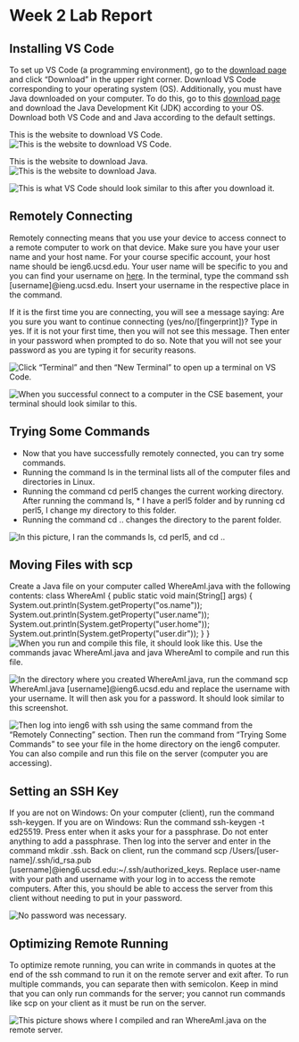 
# Week 2 Lab Report

## Installing VS Code
To set up VS Code (a programming environment), go to the [download page](code.visualstudio.com) and click “Download” in the upper right corner. Download VS Code corresponding to your operating system (OS). Additionally, you must have Java downloaded on your computer. To do this, go to this [download page](https://www.oracle.com/java/technologies/downloads/) and download the Java Development Kit (JDK) according to your OS. Download both VS Code and and Java according to the default settings. 

This is the website to download VS Code.
![This is the website to download VS Code.](Picture1.png)

This is the website to download Java.
![This is the website to download Java.](Picture2.png)

![This is what VS Code should look similar to this after you download it.](Picture3.png)


## Remotely Connecting
Remotely connecting means that you use your device to access connect to a remote computer to work on that device. Make sure you have your user name and your host name. For your course specific account, your host name should be ieng6.ucsd.edu. Your user name will be specific to you and you can find your username on [here](https://sdacs.ucsd.edu/~icc/index.php). In the terminal, type the command ssh [username]@ieng.ucsd.edu. Insert your username in the respective place in the command. 

If it is the first time you are connecting, you will see a message saying: 
Are you sure you want to continue connecting (yes/no/[fingerprint])? Type in yes. If it is not your first time, then you will not see this message. Then enter in your password when prompted to do so. Note that you will not see your password as you are typing it for security reasons.

![Click “Terminal” and then “New Terminal” to open up a terminal on VS Code.](Picture4.png)

![When you successful connect to a computer in the CSE basement, your terminal should look similar to this.](Picture5.png)

## Trying Some Commands
* Now that you have successfully remotely connected, you can try some commands.
* Running the command ls in the terminal lists all of the computer files and directories in Linux. 
* Running the command cd perl5 changes the current working directory. After running the command ls, * I have a perl5 folder and by running cd perl5, I change my directory to this folder. 
* Running the command cd .. changes the directory to the parent folder.

![In this picture, I ran the commands ls, cd perl5, and cd ..](Picture6.png)


## Moving Files with scp
Create a Java file on your computer called WhereAmI.java with the following contents: 
	class WhereAmI {
	  public static void main(String[] args) {
	    System.out.println(System.getProperty("os.name"));
	    System.out.println(System.getProperty("user.name"));
	    System.out.println(System.getProperty("user.home"));
	    System.out.println(System.getProperty("user.dir"));
	  }
	}
![When you run and compile this file, it should look like this. Use the commands javac WhereAmI.java and java WhereAmI to compile and run this file.](Picture7.png)

![In the directory where you created WhereAmI.java, run the command scp WhereAmI.java [username]@ieng6.ucsd.edu and replace the username with your username. It will then ask you for a password. It should look similar to this screenshot.](Picture8.png)

![Then log into ieng6 with ssh using the same command from the “Remotely Connecting” section. Then run the command from “Trying Some Commands” to see your file in the home directory on the ieng6 computer. You can also compile and run this file on the server (computer you are accessing).](Picture9.png) 


## Setting an SSH Key
If you are not on Windows:
  On your computer (client), run the command ssh-keygen.
If you are on Windows:
  Run the command ssh-keygen -t ed25519.
Press enter when it asks your for a passphrase. Do not enter anything to add a passphrase. 
Then log into the server and enter in the command mkdir .ssh. 
Back on client, run the command scp /Users/[user-name]/.ssh/id_rsa.pub [username]@ieng6.ucsd.edu:~/.ssh/authorized_keys. Replace user-name with your path and username with your log in to access the remote computers.
After this, you should be able to access the server from this client without needing to put in your password.

![No password was necessary.](Picture10.png)

## Optimizing Remote Running
To optimize remote running, you can write in commands in quotes at the end of the ssh command to run it on the remote server and exit after. To run multiple commands, you can separate then with semicolon. Keep in mind that you can only run commands for the server; you cannot run commands like scp on your client as it must be run on the server.

![This picture shows where I compiled and ran WhereAmI.java on the remote server.](Picture11.png)


